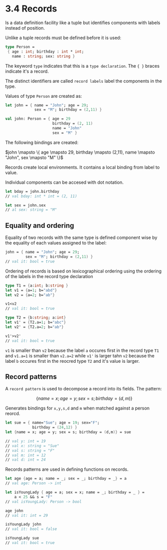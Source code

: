 ﻿# 3.4 Records

Is a data definition facility like a tuple but identifies components with labels instead of position.

Unlike a tuple records must be defined before it is used:

```fsharp
type Person =
 { age : int; birthday : int * int;
   name : string; sex: string }
```

The keyword `type` indicates that this is a `type declaration`. The `{ }` braces indicate it's a record.

The distinct identifiers are called `record labels` label the components in the type.

Values of type `Person` are created as:

```fsharp
let john = { name = "John"; age = 29;
             sex = "M"; birthday = (2,11) }

val john: Person = { age = 29
                     birthday = (2, 11)
                     name = "John"
                     sex = "M" }
```

The following bindings are created:

$john \mapsto \{ age \mapsto 29, birthday \mapsto (2,11), name \mapsto "John", sex \mapsto "M" \}$

Records create local environments. It contains a local binding from label to value.

Individual components can be accesed with dot notation.

```fsharp
let bday = john.birthday
// val bday: int * int = (2, 11)

let sex = john.sex
// al sex: string = "M"
```

## Equality and ordering

Equality of two records with the same type is defined component wise by the equality of each values assigned to the label:

```fsharp
john = { name = "John"; age = 29;
         sex = "M"; birthday = (2,11) }
// val it: bool = true
```

Ordering of records is based on lexicographical ordering using the ordering of the labels in the record type declaration

```fsharp
type T1 = {a:int; b:string }
let v1 = {a=1; b="abd"}
let v2 = {a=2; b="ab"}

v1<v2
// val it: bool = true

type T2 = {b:string; a:int}
let v1' = {T2.a=1; b="abc"}
let v2' = {T2.a=2; b="ab"}

v1'>v2'
// val it: bool = true
```

`v1` is smaller than `v2` because the label `a` occures first in the record type `T1` and `v1.a=1` is smaller than `v2.a=2` while `v1'` is larger tahn `v2` because the label `b` occures first in the reocred type `T2` and it's value is larger.

## Record patterns

A `record pattern` is used to decompose a record into its fields. The pattern:

$$
\{ name = x; age = y; sex = s; birthday =(d,m) \}
$$

Generates bindings for `x,y,s,d` and `m` when matched against a person reorcd.

```fsharp
let sue = { name="Sue"; age = 19; sex="F";
            birthday = (24,12) }
let {name = x; age = y; sex = s; birthday = (d,m)} = sue

// val y: int = 19
// val x: string = "Sue"
// val s: string = "F"
// val m: int = 12
// val d: int = 24
```

Records patterns are used in defining functions on records.

```fsharp
let age {age = a; name = _; sex = _; birthday = _} = a
// val age: Person -> int

let isYoungLady { age = a; sex = x; name = _; birthday = _ } =
    a < 25 && s = "F"
// val isYoungLady: Person -> bool

age john
// val it: int = 29

isYoungLady john
// val it: bool = false

isYoungLady sue
// val it: bool = true
```
